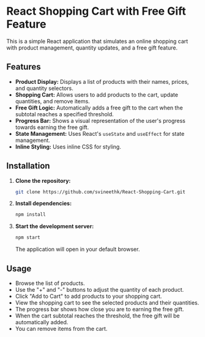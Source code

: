 # React Shopping Cart with Free Gift Feature

This is a simple React application that simulates an online shopping cart with product management, quantity updates, and a free gift feature.

## Features

* **Product Display:** Displays a list of products with their names, prices, and quantity selectors.
* **Shopping Cart:** Allows users to add products to the cart, update quantities, and remove items.
* **Free Gift Logic:** Automatically adds a free gift to the cart when the subtotal reaches a specified threshold.
* **Progress Bar:** Shows a visual representation of the user's progress towards earning the free gift.
* **State Management:** Uses React's `useState` and `useEffect` for state management.
* **Inline Styling:** Uses inline CSS for styling.

## Installation

1.  **Clone the repository:**

    ```bash
    git clone https://github.com/svineethk/React-Shopping-Cart.git
    ```

2.  **Install dependencies:**

    ```bash
    npm install
    ```

3.  **Start the development server:**

    ```bash
    npm start
    ```

    The application will open in your default browser.

## Usage

* Browse the list of products.
* Use the "+" and "-" buttons to adjust the quantity of each product.
* Click "Add to Cart" to add products to your shopping cart.
* View the shopping cart to see the selected products and their quantities.
* The progress bar shows how close you are to earning the free gift.
* When the cart subtotal reaches the threshold, the free gift will be automatically added.
* You can remove items from the cart.

